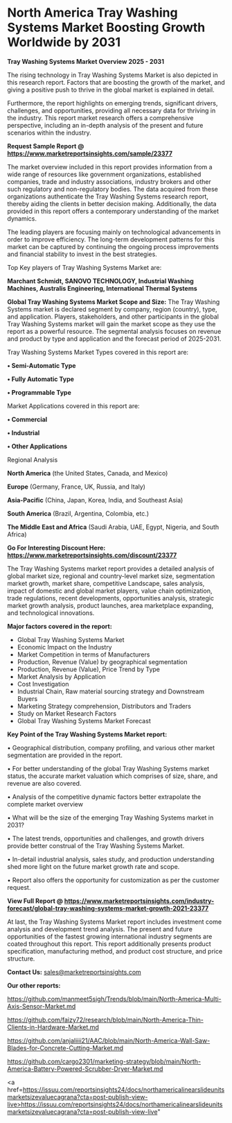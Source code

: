 # North America Tray Washing Systems Market Boosting Growth Worldwide by 2031

<Strong> Tray Washing Systems Market Overview 2025 - 2031</strong>

The rising technology in Tray Washing Systems Market is also depicted in this research report. Factors that are boosting the growth of the market, and giving a positive push to thrive in the global market is explained in detail.

Furthermore, the report highlights on emerging trends, significant drivers, challenges, and opportunities, providing all necessary data for thriving in the industry. This report market research offers a comprehensive perspective, including an in-depth analysis of the present and future scenarios within the industry.

<strong>Request Sample Report @ <a href=https://www.marketreportsinsights.com/sample/23377>https://www.marketreportsinsights.com/sample/23377</a></strong>

The market overview included in this report provides information from a wide range of resources like government organizations, established companies, trade and industry associations, industry brokers and other such regulatory and non-regulatory bodies. The data acquired from these organizations authenticate the Tray Washing Systems research report, thereby aiding the clients in better decision making. Additionally, the data provided in this report offers a contemporary understanding of the market dynamics.

The leading players are focusing mainly on technological advancements in order to improve efficiency. The long-term development patterns for this market can be captured by continuing the ongoing process improvements and financial stability to invest in the best strategies.

Top Key players of Tray Washing Systems Market are:

<strong>Marchant Schmidt, SANOVO TECHNOLOGY, Industrial Washing Machines, Australis Engineering, International Thermal Systems</strong>

<strong><b>Global Tray Washing Systems Market Scope and Size:</b></strong>
The Tray Washing Systems market is declared segment by company, region (country), type, and application. Players, stakeholders, and other participants in the global Tray Washing Systems market will gain the market scope as they use the report as a powerful resource. The segmental analysis focuses on revenue and product by type and application and the forecast period of 2025-2031.

Tray Washing Systems Market Types covered in this report are:

<strong>• Semi-Automatic Type

• Fully Automatic Type

• Programmable Type</strong>

Market Applications covered in this report are:

<strong>• Commercial

• Industrial

• Other Applications</strong> 

Regional Analysis

<strong>North America</strong> (the United States, Canada, and Mexico)

<strong>Europe</strong> (Germany, France, UK, Russia, and Italy)

<strong>Asia-Pacific</strong> (China, Japan, Korea, India, and Southeast Asia)

<strong>South America</strong> (Brazil, Argentina, Colombia, etc.)

<strong>The Middle East and Africa</strong> (Saudi Arabia, UAE, Egypt, Nigeria, and South Africa)

<strong>Go For Interesting Discount Here: <a href=https://www.marketreportsinsights.com/discount/23377>https://www.marketreportsinsights.com/discount/23377</a></strong>

The Tray Washing Systems market report provides a detailed analysis of global market size, regional and country-level market size, segmentation market growth, market share, competitive Landscape, sales analysis, impact of domestic and global market players, value chain optimization, trade regulations, recent developments, opportunities analysis, strategic market growth analysis, product launches, area marketplace expanding, and technological innovations.

<strong><b>Major factors covered in the report:</b></strong>
<ul>
  <li>Global Tray Washing Systems Market </li>
  <li>Economic Impact on the Industry</li>
  <li>Market Competition in terms of Manufacturers</li>
  <li>Production, Revenue (Value) by geographical segmentation</li>
  <li>Production, Revenue (Value), Price Trend by Type</li>
  <li>Market Analysis by Application</li>
  <li>Cost Investigation</li>
  <li>Industrial Chain, Raw material sourcing strategy and Downstream Buyers</li>
  <li>Marketing Strategy comprehension, Distributors and Traders</li>
  <li>Study on Market Research Factors</li>
  <li>Global Tray Washing Systems Market Forecast</li>
</ul>

<strong><b>Key Point of the Tray Washing Systems Market report:</b></strong>

• Geographical distribution, company profiling, and various other market segmentation are provided in the report.

• For better understanding of the global Tray Washing Systems market status, the accurate market valuation which comprises of size, share, and revenue are also covered.

• Analysis of the competitive dynamic factors better extrapolate the complete market overview

• What will be the size of the emerging Tray Washing Systems market in 2031?

• The latest trends, opportunities and challenges, and growth drivers provide better construal of the Tray Washing Systems Market.

• In-detail industrial analysis, sales study, and production understanding shed more light on the future market growth rate and scope.

• Report also offers the opportunity for customization as per the customer request.

<strong><b>View Full Report @ <a href=https://www.marketreportsinsights.com/industry-forecast/global-tray-washing-systems-market-growth-2021-23377>https://www.marketreportsinsights.com/industry-forecast/global-tray-washing-systems-market-growth-2021-23377</a></b></strong>


At last, the Tray Washing Systems Market report includes investment come analysis and development trend analysis. The present and future opportunities of the fastest growing international industry segments are coated throughout this report. This report additionally presents product specification, manufacturing method, and product cost structure, and price structure.

<strong>Contact Us:</strong>
sales@marketreportsinsights.com

<strong>Our other reports:</strong>

<a href=https://github.com/manmeet5sigh/Trends/blob/main/North-America-Multi-Axis-Sensor-Market.md>https://github.com/manmeet5sigh/Trends/blob/main/North-America-Multi-Axis-Sensor-Market.md</a>

<a href=https://github.com/faizy72/research/blob/main/North-America-Thin-Clients-in-Hardware-Market.md>https://github.com/faizy72/research/blob/main/North-America-Thin-Clients-in-Hardware-Market.md</a>

<a href=https://github.com/anjaliiii21/AAC/blob/main/North-America-Wall-Saw-Blades-for-Concrete-Cutting-Market.md>https://github.com/anjaliiii21/AAC/blob/main/North-America-Wall-Saw-Blades-for-Concrete-Cutting-Market.md</a>

<a href=https://github.com/cargo2301/marketing-strategy/blob/main/North-America-Battery-Powered-Scrubber-Dryer-Market.md>https://github.com/cargo2301/marketing-strategy/blob/main/North-America-Battery-Powered-Scrubber-Dryer-Market.md</a>

<a href=https://issuu.com/reportsinsights24/docs/northamericalinearslideunitsmarketsizevaluecagrana?cta=post-publish-view-live>https://issuu.com/reportsinsights24/docs/northamericalinearslideunitsmarketsizevaluecagrana?cta=post-publish-view-live</a>"
